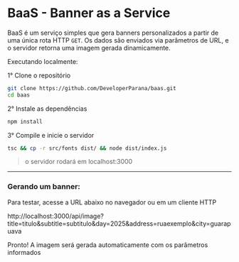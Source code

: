 # BaaS - Banner as a Service

BaaS é um serviço simples que gera banners personalizados a partir de uma única rota HTTP `GET`.
Os dados são enviados via parâmetros de URL, e o servidor retorna uma imagem gerada dinamicamente.

Executando localmente:

1° Clone o repositório

```bash
git clone https://github.com/DeveloperParana/baas.git
cd baas
```

2° Instale as dependências

```bash
npm install
```

3° Compile e inicie o servidor

```bash
tsc && cp -r src/fonts dist/ && node dist/index.js
```

> o servidor rodará em localhost:3000

---

### Gerando um banner:

Para testar, acesse a URL abaixo no navegador ou em um cliente HTTP

http://localhost:3000/api/image?title=titulo&subtitle=subtitulo&day=2025&address=ruaexemplo&city=guarapuava

Pronto! A imagem será gerada automaticamente com os parâmetros informados
